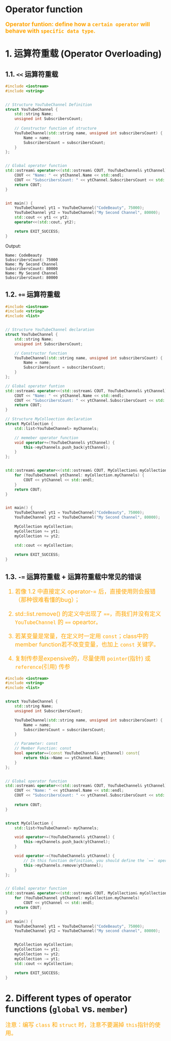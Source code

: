 # Operator function
<font color="orange" size="4"><b>Operator funtion: define how a `certain operator` will behave with `specific data type`.</b></font>


# 1. 运算符重载 (Operator Overloading)
## 1.1. `<<` 运算符重载
```c++
#include <iostream>
#include <string>


// Structure YouTubeChannel Definition
struct YouTubeChannel {
    std::string Name;
    unsigned int SubscribersCount;
    
    // Constructor function of structure
    YouTubeChannel(std::string name, unsigned int subscribersCount) {
        Name = name;
        SubscribersCount = subscribersCount;
    }
};


// Global operator function
std::ostream& operator<<(std::ostream& COUT, YouTubeChannel& ytChannel) {
    COUT << "Name: " << ytChannel.Name << std::endl;
    COUT << "SubscribersCount: " << ytChannel.SubscribersCount << std::endl;
    return COUT;
}


int main() {
    YouTubeChannel yt1 = YouTubeChannel("CodeBeauty", 75000);
    YouTubeChannel yt2 = YouTubeChannel("My Second Channel", 80000);
    std::cout << yt1 << yt2;
    operator<<(std::cout, yt2);

    return EXIT_SUCCESS;
}
```

Output:
```shell
Name: CodeBeauty
SubscribersCount: 75000
Name: My Second Channel
SubscribersCount: 80000
Name: My Second Channel
SubscribersCount: 80000
```

## 1.2. `+=` 运算符重载
```c++
#include <iostream>
#include <string>
#include <list>


// Structure YouTubeChannel declaration
struct YouTubeChannel {
    std::string Name;
    unsigned int SubscribersCount;

    // Constructor function
    YouTubeChannel(std::string name, unsigned int subscribersCount) {
        Name = name;
        SubscribersCount = subscribersCount;
    }
};

// Global operator funtion 
std::ostream& operator<<(std::ostream& COUT, YouTubeChannel& ytChannel) {
    COUT << "Name: " << ytChannel.Name << std::endl;
    COUT << "SubscribersCount: " << ytChannel.SubscribersCount << std::endl;
    return COUT;
}

// Structure MyColloection declaration
struct MyCollection {
    std::list<YouTubeChannel> myChannels;

    // memeber operator function
    void operator+=(YouTubeChannel& ytChannel) {
        this->myChannels.push_back(ytChannel);
    }
};


std::ostream& operator<<(std::ostream& COUT, MyCollection& myCollection) {
    for (YouTubeChannel ytChannel: myCollection.myChannels) {
        COUT << ytChannel << std::endl;
    }
    return COUT;
}


int main() {
    YouTubeChannel yt1 = YouTubeChannel("CodeBeauty", 75000);
    YouTubeChannel yt2 = YouTubeChannel("My Second Channel", 80000);

    MyCollection myCollection;
    myCollection += yt1;
    myCollection += yt2;

    std::cout << myCollection;
    
    return EXIT_SUCCESS;
}
```

## 1.3. `-=` 运算符重载 + 运算符重载中常见的错误
<font color="orange" size="4">

1. 若像 1.2 中直接定义 operator-= 后，直接使用则会报错（那种很难看懂的bug）；

2. std::list.remove() 的定义中出现了 `==`，而我们并没有定义 `YouTubeChannel` 的 `==` opeartor。

3. 若某变量是常量，在定义时一定用 `const`；class中的member function若不改变变量，也加上 `const` 关键字。

4. 复制传参是expensive的，尽量使用 `pointer`(指针) 或  `reference`(引用) 传参

</font>


```c++
#include <iostream>
#include <string>
#include <list>


struct YouTubeChannel {
    std::string Name;
    unsigned int SubscribersCount;

    YouTubeChannel(std::string name, unsigned int subscribersCount) {
        Name = name;
        SubscribersCount = subscribersCount;
    }

    // Parameter: const
    // Member Function: const
    bool operator==(const YouTubeChannel& ytChannel) const{
        return this->Name == ytChannel.Name;
    }
};


// Global operator function 
std::ostream& operator<<(std::ostream& COUT, YouTubeChannel& ytChannel) {
    COUT << "Name: " << ytChannel.Name << std::endl;
    COUT << "SubscribersCount: " << ytChannel.SubscribersCount << std::endl;
    
    return COUT;
}


struct MyCollection {
    std::list<YouTubeChannel> myChannels;

    void operator+=(YouTubeChannel& ytChannel) {
        this->myChannels.push_back(ytChannel);
    }

    void operator-=(YouTubeChannel& ytChannel) {
        // In this function definition, you should define the `==` operator inside YouTubeChannel.
        this->myChannels.remove(ytChannel);
    }
};


// Global operator function
std::ostream& operator<<(std::ostream& COUT, MyCollection& myCollection) {
    for (YouTubeChannel ytChannel: myCollection.myChannels)
        COUT << ytChannel << std::endl;
    return COUT;
}

int main() {
    YouTubeChannel yt1 = YouTubeChannel("CodeBeauty", 75000);
    YouTubeChannel yt2 = YouTubeChannel("My second channel", 80000);


    MyCollection myCollection;
    myCollection += yt1;
    myCollection += yt2;
    myCollection -= yt1;
    std::cout << myCollection;

    return EXIT_SUCCESS;
}
```



# 2. Different types of operator functions (`global` vs. `member`)

<font color="orange" size="4">

注意：编写 `class` 和 `struct` 时，注意不要漏掉 `this`指针的使用。

</font>